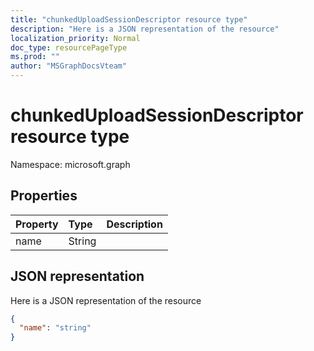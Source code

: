 ```yaml
---
title: "chunkedUploadSessionDescriptor resource type"
description: "Here is a JSON representation of the resource"
localization_priority: Normal
doc_type: resourcePageType
ms.prod: ""
author: "MSGraphDocsVteam"
---
```


# chunkedUploadSessionDescriptor resource type

Namespace: microsoft.graph


## Properties
| Property	   | Type	|Description|
|:---------------|:--------|:----------|
|name|String||

## JSON representation

Here is a JSON representation of the resource

<!-- {
  "blockType": "resource",
  "optionalProperties": [

  ],
  "@odata.type": "microsoft.graph.chunkeduploadsessiondescriptor"
}-->

```json
{
  "name": "string"
}

```

<!-- uuid: 8fcb5dbc-d5aa-4681-8e31-b001d5168d79
2015-10-25 14:57:30 UTC -->
<!-- {
  "type": "#page.annotation",
  "description": "chunkedUploadSessionDescriptor resource",
  "keywords": "",
  "section": "documentation",
  "tocPath": ""
}-->


